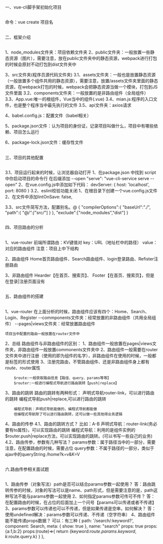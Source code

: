 一、vue-cli脚手架初始化项目
##
命令：vue create 项目名
##
二、框架介绍
##
1、node_modules文件夹：项目依赖文件夹
2、public文件夹：一般放置一些静态资源（图片），需要注意，放在public文件夹中的静态资源，webpack进行打包的时候会原封不动打包到dist文件夹中

3、src文件夹(程序员源代码文件夹)
    3.1、assets文件夹：一般也是放置静态资源（一般放置多个组件共用的静态资源），需要注意，放置/assets文件夹里面的静态资源，在webpack打包的时候，webpack会把静态资源当做一个模块，打包到JS文件里面
    3.2、components文件夹：一般放置的是非路由组件（全局组件）
    3.3、App.vue:唯一的根组件，Vue当中的组件(.vue)
    3.4、mian.js:程序的入口文件，也是整个程序当中最先执行的文件
    3.5、api文件夹：axios请求

4、babel.config.js：配置文件（babel相关）

5、package.json文件：认为项目的身份证，记录项目叫做什么，项目中有哪些依赖、项目怎么运行

6、package-lock.json文件：缓存性文件
##
三、项目的其他配置
##
3.1、项目运行起来的时候，让浏览器自动打开
    1、在package.json 中找到 script 中你启动项目的命令行  在后缀添加 --open
    "serve": "vue-cli-service serve --open"
    2、在vue.config.js中添加如下代码：
    devServer: {
            host: 'localhost',
            port: 8080
        }
3.2、eslint校验功能关闭
    1、在根目录下创建一个vue.config.js文件
    2、在文件中添加lintOnSave: false,

3.3、src文件简写方法，配置别名。@
{
    "compilerOptions":{
        "baseUrl":"./",
        "path":{
            "@/*":["src/*"]
        }
    },
    <!-- 不能再node_modules、dist文件夹中不能用 -->
    "exclude":["node_modules","dist"]
}
##
四、项目路由的分析
##
1、vue-router
    前端所谓路由：KV键值对
    key：URL（地址栏中的路径）
    value：对应的路由组件
    注意：项目上中下结构

2、路由组件
    Home首页路由组件、Search路由组件、login登录路由、Refister注册路由

3、非路由组件
    Hearder【在首页、搜索页】、
    Footer【在首页、搜索页】，但是在登录|注册页面没有
##
五、路由组件的搭建
##
1、vue-router
    在上面分析的时候，路由组件应该有四个：Home、Search、Login、Register 
    --commponents文件夹：经常放置的非路由组件（共用全局组件）
    --pages|views文件夹：经常放置路由组件

    项目当中配置的路由一般放置在router文件中

2、总结
    路由组件与非路由组件的区别：
        1、路由组件一般放置在pages|views文件夹，非路由组件一般放置commonents文件夹中
        2、路由组件一般需要在router文件夹中进行注册（使用的即为组件的名字），非路由组件在使用的时候，一般都是标签的形式使用 
        3、注册完路由，不管路由组件、还是非路由组件身上都有$route、$router属性

        $route:一般获取路由信息【路径、query、params等等】
        $router:一般进行编程式导航进行路由跳转【push|replace】
3、路由的跳转
    路由的跳转有两种形式：
        声明式导航router-link，可以进行路由的跳转
        编程式导航push|replace,可以进行路由的跳转

        编程式导航：声明式导航能做的，编程式导航都能做
        但编程式导航除了可以进行路由跳转，还可以做一些其他得业务逻辑

4、路由的传参
    4.1、路由的跳转方式？
        比如：A-B
        声明式导航：router-link(务必要有to属性)，可以实现路由的跳转
        编程式导航：利用的是组件实例的$router.push|replace方法，可以实现路由的跳转。(可以书写一些自己的业务)
    4.2、路由传参，参数有几种写法？
        params参数：属于路径当中的一部分，需要注意，在配置路由的时候，需要占位
        query参数：不属于路径的一部分，类似于ajax中的queryString /home?k=v&K=V
##
六.路由传参相关面试题
##
1、路由传参（对象写法）path是否可以结合params参数一起使用？
    答：路由跳转传参的时候，对象的写法可以是name、path形式，但是需要注意的是，path这种写法不能与params参数一起使用
2、如何指定params参数可传可不传？
    答：在配置路由的时候，在占位的后面加上一个问号【params可以传递或者不传递】
3、params参数可以传递也可以不传递，但是如果传递是空串，如何解决？
    答：使用undefined解决：params参数可以传递、不传递（空字符串）
4、路由组件能不能传递props数据？
    可以：有三种
        {
            path: '/search/:keyword?',
            component: Search,
            meta: { show: true },
            name: "search"
            <!-- 布尔值写法:传递params -->
            props: true
            <!-- 对象写法：额外的给路由组件传递一些props -->
            props: {a:1,b:2}
            <!-- 函数写法：可以params参数、query参数，通过props传递给路由组件 -->
            props:(route)=>{
                return {keyword:$route.params.keyword,k:$route.query.k}
            }
        },
##